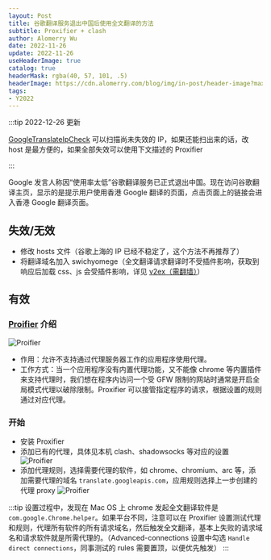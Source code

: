 ```yaml
---
layout: Post
title: 谷歌翻译服务退出中国后使用全文翻译的方法
subtitle: Proxifier + clash
author: Alomerry Wu
date: 2022-11-26
update: 2022-11-26
useHeaderImage: true
catalog: true
headerMask: rgba(40, 57, 101, .5)
headerImage: https://cdn.alomerry.com/blog/img/in-post/header-image?max=64
tags:
- Y2022
---
```


:::tip 2022-12-26 更新

[GoogleTranslateIpCheck](https://github.com/Ponderfly/GoogleTranslateIpCheck) 可以扫描尚未失效的 IP，如果还能扫出来的话，改 host 是最方便的，如果全部失效可以使用下文描述的 Proxifier

:::

Google 发言人称因“使用率太低”谷歌翻译服务已正式退出中国。现在访问谷歌翻译主页，显示的是提示用户使用香港 Google 翻译的页面，点击页面上的链接会进入香港 Google 翻译页面。

## 失效/无效

- 修改 hosts 文件（谷歌上海的 IP 已经不稳定了，这个方法不再推荐了）
- 将翻译域名加入 swichyomege（全文翻译请求翻译时不受插件影响，获取到响应后加载 css、js 会受插件影响，详见 [v2ex（需翻墙）](https://www.v2ex.com/t/889119)）

## 有效

### [Proifier](https://www.proxifier.com/) 介绍

![Proifier](https://cdn.alomerry.com/blog/img/in-post/2022-11-26/proxifier.png)

- 作用：允许不支持通过代理服务器工作的应用程序使用代理。
- 工作方式：当一个应用程序没有内置代理功能，又不能像 chrome 等内置插件来支持代理时，我们想在程序内访问一个受 GFW 限制的网站时通常是开启全局模式代理以破除限制。Proxifier 可以接管指定程序的请求，根据设置的规则通过对应代理。

### 开始

- 安装 Proxifier
- 添加已有的代理，具体见本机 clash、shadowsocks 等对应的设置
  ![Proifier](https://cdn.alomerry.com/blog/img/in-post/2022-11-26/proxifier_proxies.png)
- 添加代理规则，选择需要代理的软件，如 chrome、chromium、arc 等，添加需要代理的域名 `translate.googleapis.com`，应用规则选择上一步创建的代理 proxy
  ![Proifier](https://cdn.alomerry.com/blog/img/in-post/2022-11-26/proxifier_rules.png)

:::tip
设置过程中，发现在 Mac OS 上 chrome 发起全文翻译软件是 `com.google.Chrome.helper`。如果平台不同，注意可以在 Proxifier 设置测试代理和规则，代理所有软件的所有请求域名，然后触发全文翻译，基本上失败的请求域名和请求软件就是所需代理的。（Advanced-connections 设置中勾选 `Handle direct connections`，同事测试的 rules 需要置顶，以便优先触发）
:::
